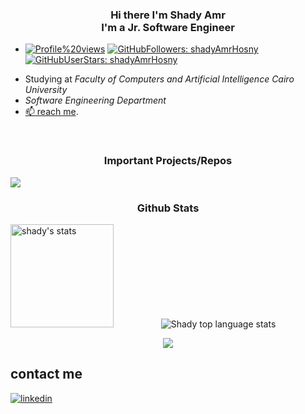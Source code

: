 <h3 align="center">Hi there I'm Shady Amr <br/> I'm a Jr. Software Engineer</h3>

 - [![Profile%20views](https://komarev.com/ghpvc/?username=shadyAmrHosny&label=Profile%20views&color=791279&logo=profile&style=FOR-THE-BADGE)](https://github.com/shadyAmrHosny)  [![GitHubFollowers: shadyAmrHosny](https://img.shields.io/github/followers/shadyAmrHosny?style=social)](https://github.com/shadyAmrHosny)
[![GitHubUserStars: shadyAmrHosny](https://img.shields.io/github/stars/shadyAmrHosny?style=social)](https://github.com/shadyAmrHosny)

<!-- - I am currently learning [**`PNPT`**](https://certifications.tcm-sec.com/pnpt/), -->
 - Studying at *Faculty of Computers and Artificial Intelligence Cairo University* 
 - *Software Engineering Department*
 - [📫 reach me](#contact-me).
 

<br/>
<!-- Important Projects/Repos -->

<h3 align="center"> Important Projects/Repos </h3>
            

<a href="https://github.com/shadyAmrHosny/Memory-management.git">
  <img src="https://github-readme-stats-mmsaeed509.vercel.app/api/pin/?username=shadyAmrHosny&repo=CPU-Schedulers-Simulator&layout=compact&theme=tokyonight" />
</a>  



</p>


<!-- Github Stats -->

<h3 align="center"> Github Stats </h3>
<!--
            &nbsp; -> space
            &emsp; -> 4x(&nbsp;)
-->
<!-- 
<p align="left">
    <img src="https://github-profile-trophy.vercel.app/?username=shadyAmrHosny&theme=darkhub&margin-w=15&margin-h=15&column=8&v=2" alt="Shady stats" />
</p> -->

<p align="left">
    <img height="165" src="https://github-readme-stats-mmsaeed509.vercel.app/api?username=shadyAmrHosny&count_private=true&include_all_commits=true&theme=tokyonight" alt="shady's stats" /> &emsp;&emsp;&emsp;&emsp;&nbsp;&nbsp;&nbsp;
    <img src="https://github-readme-stats-mmsaeed509.vercel.app/api/top-langs/?username=shadyAmrHosny&layout=compact&theme=tokyonight" alt="Shady top language stats" />
</p>



<!--  -->
<p align="center">
  
  <img src="http://github-readme-streak-stats.herokuapp.com?user=AmrMahmoudSaid&theme=tokyonight&date_format=j%20M%5B%20Y%5D&border=1A1B27"/>
<!--   
  <img src="https://github.com/AmrMahmoudSaid/AmrMahmoudSaid/blob/snake/snake-dark.svg#gh-light-mode-only"/>
  <img src="https://github.com/AmrMahmoudSaid/AmrMahmoudSaid/blob/snake/snake-dark.svg#gh-dark-mode-only"/>
   -->
</p>

<!-- Github Stats -->

<!-- ###########################################  ########################################### -->

<!-- Important Projects -->




<!-- ###########################################  ########################################### -->



<!-- ###########################################  ########################################### -->

<!-- Skills ( Languages & Tools ) -->
<!-- 
### Skills ( Languages & Tools ):
[![windows](https://img.shields.io/badge/OS-windows-05122A?style=plastic&logo=windows&logoColor=informational&color=informational)](https://www.microsoft.com/en-us/windows)
[![virtual-Box](https://img.shields.io/badge/VM-virtual%20Box-05122A?style=plastic&logo=virtualBox&color=informational)](https://www.virtualbox.org/)
[![qemu](https://img.shields.io/badge/VM-qemu-05122A?style=plastic&logo=qemu&color=informational)](https://www.qemu.org/)
[![Git](https://img.shields.io/badge/git-Git-05122A?style=plastic&logo=git&color=informational)](https://git-scm.com/)
[![GitHub](https://img.shields.io/badge/tool-GitHub-05122A?style=plastic&logo=github&&color=informational)](https://github.com/)
[![jetbrains](https://img.shields.io/badge/jetbrains-jetbrains-05122A?style=plastic&logo=jetbrains&color=informational)](https://www.jetbrains.com/)
[![IntelliJ Idea](https://img.shields.io/badge/jetbrains-IntelliJ%20Idea-05122A?style=plastic&logo=intellij-idea&color=informational)](https://www.jetbrains.com/idea/)
[![Clion](https://img.shields.io/badge/jetbrains-CLion-05122A?style=plastic&logo=clion&color=informational)](https://www.jetbrains.com/clion/)
[![DataGrip](https://img.shields.io/badge/jetbrains-DataGrip-05122A?style=plastic&logo=datagrip&color=informational)](https://www.jetbrains.com/datagrip/)
[![PyCharm](https://img.shields.io/badge/jetbrains-pycharm-05122A?style=plastic&logo=pycharm&color=informational)](https://www.jetbrains.com/pycharm/)
[![Visual Studio Code](https://img.shields.io/badge/tool-Visual%20Studio%20Code-05122A?style=plastic&logo=visual-studio-code&color=informational)](https://code.visualstudio.com/)
[![Java](https://img.shields.io/badge/language-Java-05122A?style=plastic&logo=Java&color=informational)](https://www.java.com/en/)
[![C++](https://img.shields.io/badge/language-C++-05122A?style=plastic&logo=c%2B%2B&color=informational)](https://www.cprogramming.com/)
[![C](https://img.shields.io/badge/language-C-05122A?style=plastic&logo=c&color=informational)](https://www.cprogramming.com/)
[![Python](https://img.shields.io/badge/language-Python-05122A?style=plastic&logo=python&color=informational)](https://www.python.org/)
[![Markdown](https://img.shields.io/badge/language-Markdown-05122A?style=plastic&logo=markdown&color=informational)](https://www.markdownguide.org/) -->
<!-- [![Containers](https://img.shields.io/badge/Containers-Docker-05122A?style=plastic&logo=docker&color=informational)](https://www.docker.com/)
 -->
<!-- Skills ( Languages & Tools ) -->

<!-- ###########################################  ########################################### -->

<!-- contact me -->

## contact me
[![linkedin](/imgs/linkedin.png)](https://www.linkedin.com/in/amr-mahmoud-668118227/)
